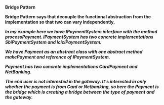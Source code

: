 **Bridge Pattern**

**Bridge Pattern says that decouple the functional abstraction from the implementation so that two can vary independently.**

**_In my example here we have IPaymentSystem interface with the method processPayment. IPaymentSystem has two concrete implementations
SbiPaymentSystem and IciciPaymentSystem._**

**_We have Payment as an abstract class with one abstract method makePayment and reference of IPaymentSystem._**

**_Payment has two concrete implementations CardPayment and NetBanking._**

**_The end user is not interested in the gateway. It's interested in only whether the payment is from Card or Netbanking, so here the Payment is the bridge 
which is creating a bridge between the  type of payment and the gateway._** 